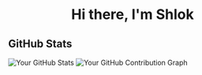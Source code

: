 <h1 align="center">Hi there, I'm Shlok</h1>

## GitHub Stats

![Your GitHub Stats](https://github-readme-stats.vercel.app/api?username=ShlokDhakrey&show_icons=true&theme=github_dark_dimmed)
![Your GitHub Contribution Graph](https://github-readme-streak-stats.herokuapp.com/?user=ShlokDhakrey&theme=github_dark_dimmed)




 
 
 
